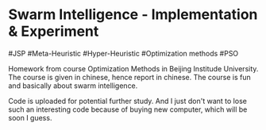 # Swarm Intelligence - Implementation & Experiment
#JSP #Meta-Heuristic #Hyper-Heuristic #Optimization methods #PSO

Homework from course Optimization Methods in Beijing Institude University. The course is given in chinese, hence report in chinese.
The course is fun and basically about swarm intelligence. 

Code is uploaded for potential further study. And I just don't want to lose such an interesting code because of buying new computer, which will be soon I guess.
